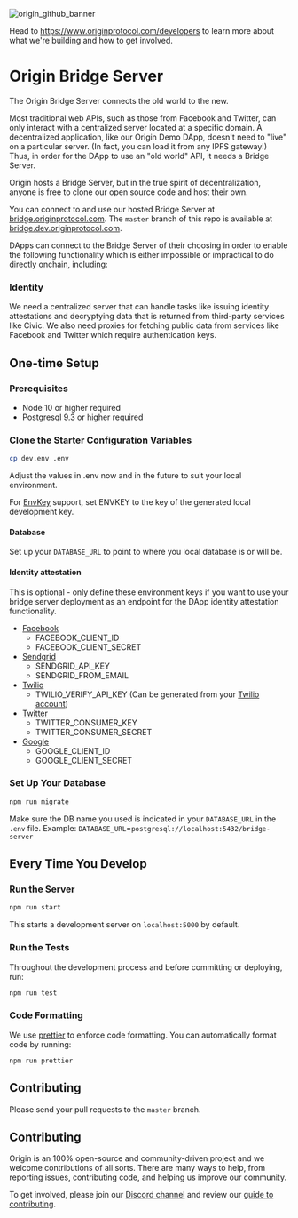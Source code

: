![origin_github_banner](https://user-images.githubusercontent.com/673455/37314301-f8db9a90-2618-11e8-8fee-b44f38febf38.png)

Head to https://www.originprotocol.com/developers to learn more about what we're
building and how to get involved.

# Origin Bridge Server

The Origin Bridge Server connects the old world to the new.

Most traditional web APIs, such as those from Facebook and Twitter, can only
interact with a centralized server located at a specific domain. A decentralized
application, like our Origin Demo DApp, doesn't need to "live" on a particular
server. (In fact, you can load it from any IPFS gateway!) Thus, in order for the
DApp to use an "old world" API, it needs a Bridge Server.

Origin hosts a Bridge Server, but in the true spirit of decentralization, anyone
is free to clone our open source code and host their own.

You can connect to and use our hosted Bridge Server at
[bridge.originprotocol.com](https://bridge.originprotocol.com). The `master`
branch of this repo is available at
[bridge.dev.originprotocol.com](https://bridge.dev.originprotocol.com).

DApps can connect to the Bridge Server of their choosing in order to enable the
following functionality which is either impossible or impractical to do directly
onchain, including:

### Identity

We need a centralized server that can handle tasks like issuing identity
attestations and decryptying data that is returned from third-party services
like Civic. We also need proxies for fetching public data from services like
Facebook and Twitter which require authentication keys.

## One-time Setup

### Prerequisites

- Node 10 or higher required
- Postgresql 9.3 or higher required

### Clone the Starter Configuration Variables

```bash
cp dev.env .env
```

Adjust the values in .env now and in the future to suit your local environment.

For [EnvKey](https://www.envkey.com/) support, set ENVKEY to the key of the
generated local development key.

#### Database

Set up your `DATABASE_URL` to point to where you local database is or will be.

#### Identity attestation

This is optional - only define these environment keys if you want to use your
bridge server deployment as an endpoint for the DApp identity attestation
functionality.

- [Facebook](https://developers.facebook.com/docs/facebook-login/manually-build-a-login-flow)
  - FACEBOOK_CLIENT_ID
  - FACEBOOK_CLIENT_SECRET
- [Sendgrid](https://sendgrid.com/docs/Classroom/Send/How_Emails_Are_Sent/api_keys.html)
  - SENDGRID_API_KEY
  - SENDGRID_FROM_EMAIL
- [Twilio](https://www.twilio.com/docs/usage/your-request-to-twilio)
  - TWILIO_VERIFY_API_KEY (Can be generated from your
    [Twilio account](https://www.twilio.com/console/verify/applications))
- [Twitter](https://developer.twitter.com/en/docs/basics/authentication/guides/access-tokens)
  - TWITTER_CONSUMER_KEY
  - TWITTER_CONSUMER_SECRET
- [Google](https://developers.google.com/identity/protocols/OAuth2WebServer)
  - GOOGLE_CLIENT_ID
  - GOOGLE_CLIENT_SECRET

### Set Up Your Database

```bash
npm run migrate
```

Make sure the DB name you used is indicated in your `DATABASE_URL` in the `.env`
file. Example: `DATABASE_URL`=`postgresql://localhost:5432/bridge-server`

## Every Time You Develop

### Run the Server

```bash
npm run start
```

This starts a development server on `localhost:5000` by default.

### Run the Tests

Throughout the development process and before committing or deploying, run:

```bash
npm run test
```

### Code Formatting

We use [prettier](https://github.com/prettier/prettier) to enforce code
formatting. You can automatically format code by running:

```
npm run prettier
```

## Contributing

Please send your pull requests to the `master` branch.

## Contributing

Origin is an 100% open-source and community-driven project and we welcome
contributions of all sorts. There are many ways to help, from reporting issues,
contributing code, and helping us improve our community.

To get involved, please join our [Discord channel](https://discord.gg/jyxpUSe)
and review our
[guide to contributing](https://docs.originprotocol.com/#contributing).
